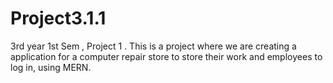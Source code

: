 # Project3.1.1
3rd year 1st Sem , Project 1 . This is a project where we are creating a application for a computer repair store to store their work and employees to log in, using MERN.
